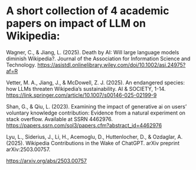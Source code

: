 # A short collection of 4 academic papers on impact of LLM on Wikipedia:

Wagner, C., & Jiang, L. (2025). Death by AI: Will large language models diminish Wikipedia?. Journal of the Association for Information Science and Technology.
https://asistdl.onlinelibrary.wiley.com/doi/10.1002/asi.24975?af=R


Vetter, M. A., Jiang, J., & McDowell, Z. J. (2025). An endangered species: how LLMs threaten Wikipedia’s sustainability. AI & SOCIETY, 1-14.
https://link.springer.com/article/10.1007/s00146-025-02199-9


Shan, G., & Qiu, L. (2023). Examining the impact of generative ai on users’ voluntary knowledge contribution: Evidence from a natural experiment on stack overflow. Available at SSRN 4462976.
https://papers.ssrn.com/sol3/papers.cfm?abstract_id=4462976


Lyu, L., Siderius, J., Li, H., Acemoglu, D., Huttenlocher, D., & Ozdaglar, A. (2025). Wikipedia Contributions in the Wake of ChatGPT. arXiv preprint arXiv:2503.00757.

https://arxiv.org/abs/2503.00757